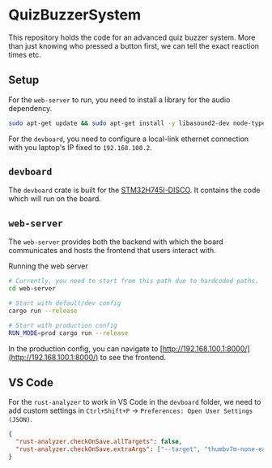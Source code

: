 # QuizBuzzerSystem

This repository holds the code for an advanced quiz buzzer system. More than
just knowing who pressed a button first, we can tell the exact reaction times
etc.

## Setup

For the `web-server` to run, you need to install a library for the audio
dependency.

```bash
sudo apt-get update && sudo apt-get install -y libasound2-dev node-typescript
```

For the `devboard`, you need to configure a local-link ethernet connection with
you laptop's IP fixed to `192.168.100.2`.

## `devboard`

The `devboard` crate is built for the [STM32H745I-DISCO][board]. It contains the code
which will run on the board.

## `web-server`

The `web-server` provides both the backend with which the board communicates and
hosts the frontend that users interact with.

Running the web server

```bash
# Currently, you need to start from this path due to hardcoded paths.
cd web-server

# Start with default/dev config
cargo run --release

# Start with production config
RUN_MODE=prod cargo run --release
```

In the production config, you can navigate to
[http://192.168.100.1:8000/](http://192.168.100.1:8000/)
to see the frontend.

## VS Code

For the `rust-analyzer` to work in VS Code in the `devboard` folder, we need
to add custom settings in `Ctrl+Shift+P` ->
`Preferences: Open User Settings (JSON)`.

```json
{
  "rust-analyzer.checkOnSave.allTargets": false,
  "rust-analyzer.checkOnSave.extraArgs": ["--target", "thumbv7m-none-eabihf"]
}
```

[board]: https://www.st.com/en/evaluation-tools/stm32h745i-disco.html
